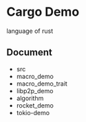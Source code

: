 # Cargo Demo

language of rust

## Document

* src
* macro_demo
* macro_demo_trait
* libp2p_demo
* algorithm
* rocket_demo
* tokio-demo
